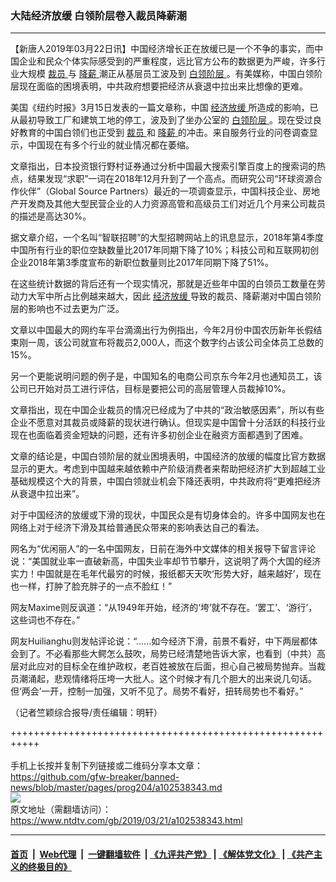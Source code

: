 ### 大陆经济放缓 白领阶层卷入裁员降薪潮
------------------------

<div class="post_content" itemprop="articleBody">
 <p>
  【新唐人2019年03月22日讯】中国经济增长正在放缓已是一个不争的事实，而中国企业和民众个体实际感受到的严重程度，远比官方公布的数据更为严峻，许多行业大规模
  <a href="https://www.ntdtv.com/gb/裁员.htm">
   裁员
  </a>
  与
  <a href="https://www.ntdtv.com/gb/降薪.htm">
   降薪
  </a>
  潮正从基层员工波及到
  <a href="https://www.ntdtv.com/gb/白领阶层.htm">
   白领阶层
  </a>
  。有美媒称，中国白领阶层现在面临的困境表明，中共政府想要把经济从衰退中拉出来比想像的更难。
 </p>
 <p>
  美国《纽约时报》3月15日发表的一篇文章称，中国
  <a href="https://www.ntdtv.com/gb/经济放缓.htm">
   经济放缓
  </a>
  所造成的影响，已从最初导致工厂和建筑工地的停工，波及到了坐办公室的
  <a href="https://www.ntdtv.com/gb/白领阶层.htm">
   白领阶层
  </a>
  。现在受过良好教育的中国白领们也正受到
  <a href="https://www.ntdtv.com/gb/裁员.htm">
   裁员
  </a>
  和
  <a href="https://www.ntdtv.com/gb/降薪.htm">
   降薪
  </a>
  的冲击。来自服务行业的问卷调查显示，中国现在有多个行业的就业情况都在萎缩。
 </p>
 <p>
  文章指出，日本投资银行野村证券通过分析中国最大搜索引擎百度上的搜索词的热点，结果发现“求职”一词在2018年12月升到了一个高点。而研究公司“环球资源合作伙伴”（Global Source Partners）最近的一项调查显示，中国科技企业、房地产开发商及其他大型民营企业的人力资源高管和高级员工们对近几个月来公司裁员的描述是高达30%。
 </p>
 <p>
  据文章介绍，一个名叫“智联招聘”的大型招聘网站上的讯息显示，2018年第4季度中国所有行业的职位空缺数量比2017年同期下降了10%；科技公司和互联网初创企业2018年第3季度宣布的新职位数量则比2017年同期下降了51%。
 </p>
 <p>
  在这些统计数据的背后还有一个现实情况，那就是近些年中国的白领员工数量在劳动力大军中所占比例越来越大，因此
  <a href="https://www.ntdtv.com/gb/经济放缓.htm">
   经济放缓
  </a>
  导致的裁员、降薪潮对中国白领阶层的影响也不过去更为广泛。
 </p>
 <p>
  文章以中国最大的网约车平台滴滴出行为例指出，今年2月份中国农历新年长假结束刚一周，该公司就宣布将裁员2,000人，而这个数字约占该公司全体员工总数的15%。
 </p>
 <p>
  另一个更能说明问题的例子是，中国知名的电商公司京东今年2月也通知员工，该公司已开始对员工进行评估，目标是要把公司的高层管理人员裁掉10%。
 </p>
 <p>
  文章指出，现在中国企业裁员的情况已经成为了中共的“政治敏感因素”，所以有些企业不愿意对其裁员或降薪的现状进行确认。但现实是中国曾十分活跃的科技行业现在也面临着资金短缺的问题，还有许多初创企业在融资方面都遇到了困难。
 </p>
 <p>
  文章的结论是，中国白领阶层的就业困境表明，中国经济的放缓的幅度比官方数据显示的更大。考虑到中国越来越依赖中产阶级消费者来帮助把经济扩大到超越工业基础规模这个大的背景，中国白领就业机会下降还表明，中共政府将“更难把经济从衰退中拉出来”。
 </p>
 <p>
  对于中国经济的放缓或下滑的现状，中国民众是有切身体会的。许多中国网友也在网络上对于经济下滑及其给普通民众带来的影响表达自己的看法。
 </p>
 <p>
  网名为“优闲丽人”的一名中国网友，日前在海外中文媒体的相关报导下留言评论说：“美国就业率一直破新高，中国失业率却节节攀升，这说明了两个大国的经济实力！中国就是在毛年代最穷的时候，报纸都天天吹‘形势大好，越来越好’，现在也一样，打肿了脸充胖子的一点不脸红！”
 </p>
 <p>
  网友Maxime则反讽道：“从1949年开始，经济的‘垮’就不存在。‘罢工’、‘游行’，这些词也不存在。”
 </p>
 <p>
  网友Huilianghu则发帖评论说：“……如今经济下滑，前景不看好，中下两层都体会到了。不必看那些大鳄怎么鼓吹，局势已经清楚地告诉大家，也看到（中共）高层对此应对的目标全在维护政权，老百姓被放在后面，担心自己被局势抛弃。当裁员潮涌起，悲观情绪将压垮一大批人。这个时候才有几个胆大的出来说几句话。但‘两会’一开，控制一加强，又听不见了。局势不看好，扭转局势也不看好。”
 </p>
 <p>
  （记者竺颖综合报导/责任编辑：明轩）
 </p>
 <div class="single_ad">
 </div>
</div>

+++++++++++++++++++++++++++++++++++++++++++++++++++++++++++<br/><br/>
手机上长按并复制下列链接或二维码分享本文章：<br/>
https://github.com/gfw-breaker/banned-news/blob/master/pages/prog204/a102538343.md <br/>
<a href='https://github.com/gfw-breaker/banned-news/blob/master/pages/prog204/a102538343.md'><img src='https://github.com/gfw-breaker/banned-news/blob/master/pages/prog204/a102538343.md.png'/></a> <br/>
原文地址（需翻墙访问）：https://www.ntdtv.com/gb/2019/03/21/a102538343.html


------------------------
#### [首页](https://github.com/gfw-breaker/banned-news/blob/master/README.md) &nbsp;|&nbsp; [Web代理](https://github.com/labour-camp/helloworld) &nbsp;|&nbsp; [一键翻墙软件](https://github.com/gfw-breaker/nogfw/blob/master/README.md) &nbsp;| [《九评共产党》](https://github.com/gfw-breaker/9ping.md/blob/master/README.md#九评之一评共产党是什么) | [《解体党文化》](https://github.com/gfw-breaker/jtdwh.md/blob/master/README.md) | [《共产主义的终极目的》](https://github.com/gfw-breaker/gczydzjmd.md/blob/master/README.md)

